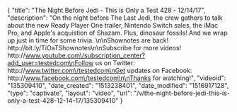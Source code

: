{
    "title": "The Night Before Jedi - This is Only a Test 428 - 12\/14\/17",
    "description": "On the night before The Last Jedi, the crew gathers to talk about the new Ready Player One trailer, Nintendo Switch sales, the iMac Pro, and Apple's acquistion of Shazam. Plus, dinosaur fossils! And we wrap up just in time for some trivia. \n\nShownotes are back! http:\/\/bit.ly\/TiOaTShownotes\n\nSubscribe for more videos! http:\/\/www.youtube.com\/subscription_center?add_user=testedcom\nFollow us on Twitter: http:\/\/www.twitter.com\/testedcom\nGet updates on Facebook: http:\/\/www.facebook.com\/testedcom\n\nThanks for watching!",
    "videoid": "135309410",
    "date_created": "1513238401",
    "date_modified": "1516917128",
    "type": "captivate",
    "layout": "video",
    "url": "\/v\/the-night-before-jedi-this-is-only-a-test-428-12-14-17\/135309410"
}
